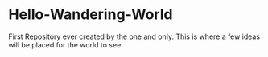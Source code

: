 # Hello-Wandering-World
First Repository ever created by the one and only. This is where a few ideas will be placed for the world to see.
